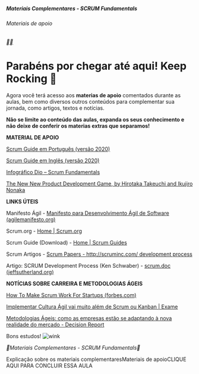 ##### Materiais Complementares - SCRUM Fundamentals

###### Materiais de apoio

[**](https://web.dio.me/course/materiais-complementares-scrum-fundamentals/learning/c4f7e17c-48c1-4b50-bdd8-1023fe03b4db?back=/track/formacao-scrum-master&tab=undefined&moduleId=undefined)[**](https://web.dio.me/course/materiais-complementares-scrum-fundamentals/learning/c4f7e17c-48c1-4b50-bdd8-1023fe03b4db?back=/track/formacao-scrum-master&tab=undefined&moduleId=undefined)

# **Parabéns por chegar até aqui! Keep Rocking** **🚀**

Agora você terá acesso aos **materias de apoio** comentados durante as aulas, bem como diversos outros conteúdos para complementar sua jornada, como artigos, textos e notícias.

**Não se limite ao conteúdo das aulas, expanda os seus conhecimento e não deixe de conferir os materias extras que separamos!**

 

**MATERIAL DE APOIO** 

[Scrum Guide em Português (versão 2020)](https://academiapme-my.sharepoint.com/:b:/g/personal/leonardo_ropelato_dio_me/EUz3_hw26FRGga_-sE24S20BIv7-2wHDOy6qZ1MoSXMVCQ?e=ZCojQJ) 

[Scrum Guide em Inglês (versão 2020)](https://academiapme-my.sharepoint.com/:b:/g/personal/leonardo_ropelato_dio_me/EURy3k2sWPlBnGw2FSyA3YkBdVg2K-3N_5dWcee9odHlWQ?e=wr3L2x) 

[Infográfico Dio – Scrum Fundamentals](https://academiapme-my.sharepoint.com/:b:/g/personal/leonardo_ropelato_dio_me/EYFT5efIoLBIgxPP7ZBJMlwBXCNNfUNDc5QoEDO0l32VNw?e=5rnPVT) 

[The New New Product Development Game, by Hirotaka Takeuchi and Ikujiro Nonaka](https://hbr.org/1986/01/the-new-new-product-development-game) 

 

**LINKS ÚTEIS** 

Manifesto Ágil - [Manifesto para Desenvolvimento Ágil de Software (agilemanifesto.org)](https://agilemanifesto.org/iso/ptbr/manifesto.html) 

Scrum.org - [Home | Scrum.org](https://www.scrum.org/) 

Scrum Guide (Download) - [Home | Scrum Guides](https://scrumguides.org/index.html) 

Scrum Artigos - [Scrum Papers - http://scruminc.com/ development process](https://www.scruminc.com/scrum-papers/) 

Artigo: SCRUM Development Process (Ken Schwaber) - [scrum.doc (jeffsutherland.org)](http://www.jeffsutherland.org/oopsla/schwapub.pdf) 

 

**NOTÍCIAS SOBRE CARREIRA E METODOLOGIAS ÁGEIS** 

[How To Make Scrum Work For Startups (forbes.com)](https://www.forbes.com/sites/forbesbusinesscouncil/2022/09/19/how-to-make-scrum-work-for-startups/?sh=7798ece575e3) 

[Implementar Cultura Ágil vai muito além de Scrum ou Kanban | Exame](https://exame.com/bussola/implementar-cultura-agil-vai-muito-alem-de-scrum-ou-kanban/) 

[Metodologias Ágeis: como as empresas estão se adaptando à nova realidade do mercado - Decision Report](https://www.decisionreport.com.br/mercado/metodologias-ageis-como-as-grandes-empresas-estao-se-adaptando-a-nova-realidade-do-mercado/#.YynyPKTMLrc) 

 

Bons estudos! ![wink](https://app.digitalinnovation.one/static/ckeditor/ckeditor/plugins/smiley/images/wink_smile.png)

 

**Materiais Complementares - SCRUM Fundamentals**

Explicação sobre os materiais complementaresMateriais de apoioCLIQUE AQUI PARA CONCLUIR ESSA AULA